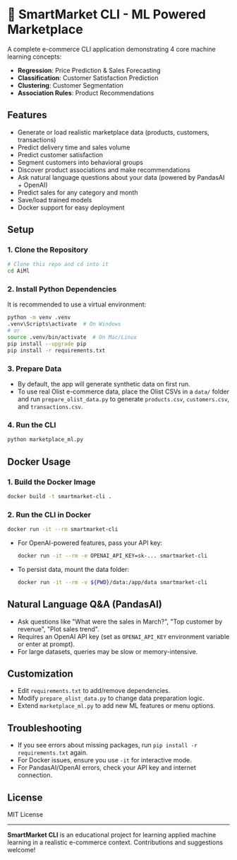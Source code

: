 # 🛒 SmartMarket CLI - ML Powered Marketplace

A complete e-commerce CLI application demonstrating 4 core machine learning concepts:

- **Regression**: Price Prediction & Sales Forecasting
- **Classification**: Customer Satisfaction Prediction
- **Clustering**: Customer Segmentation
- **Association Rules**: Product Recommendations

## Features
- Generate or load realistic marketplace data (products, customers, transactions)
- Predict delivery time and sales volume
- Predict customer satisfaction
- Segment customers into behavioral groups
- Discover product associations and make recommendations
- Ask natural language questions about your data (powered by PandasAI + OpenAI)
- Predict sales for any category and month
- Save/load trained models
- Docker support for easy deployment

## Setup

### 1. Clone the Repository
```bash
# Clone this repo and cd into it
cd AiMl
```

### 2. Install Python Dependencies
It is recommended to use a virtual environment:
```bash
python -m venv .venv
.venv\Scripts\activate  # On Windows
# or
source .venv/bin/activate  # On Mac/Linux
pip install --upgrade pip
pip install -r requirements.txt
```

### 3. Prepare Data
- By default, the app will generate synthetic data on first run.
- To use real Olist e-commerce data, place the Olist CSVs in a `data/` folder and run `prepare_olist_data.py` to generate `products.csv`, `customers.csv`, and `transactions.csv`.

### 4. Run the CLI
```bash
python marketplace_ml.py
```

## Docker Usage

### 1. Build the Docker Image
```bash
docker build -t smartmarket-cli .
```

### 2. Run the CLI in Docker
```bash
docker run -it --rm smartmarket-cli
```

- For OpenAI-powered features, pass your API key:
  ```bash
  docker run -it --rm -e OPENAI_API_KEY=sk-... smartmarket-cli
  ```
- To persist data, mount the data folder:
  ```bash
  docker run -it --rm -v ${PWD}/data:/app/data smartmarket-cli
  ```

## Natural Language Q&A (PandasAI)
- Ask questions like "What were the sales in March?", "Top customer by revenue", "Plot sales trend".
- Requires an OpenAI API key (set as `OPENAI_API_KEY` environment variable or enter at prompt).
- For large datasets, queries may be slow or memory-intensive.

## Customization
- Edit `requirements.txt` to add/remove dependencies.
- Modify `prepare_olist_data.py` to change data preparation logic.
- Extend `marketplace_ml.py` to add new ML features or menu options.

## Troubleshooting
- If you see errors about missing packages, run `pip install -r requirements.txt` again.
- For Docker issues, ensure you use `-it` for interactive mode.
- For PandasAI/OpenAI errors, check your API key and internet connection.

## License
MIT License

---

**SmartMarket CLI** is an educational project for learning applied machine learning in a realistic e-commerce context. Contributions and suggestions welcome! 